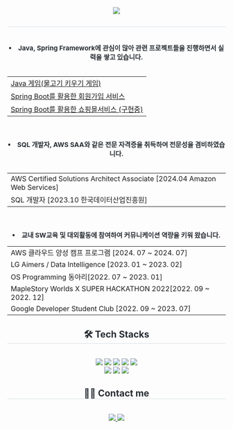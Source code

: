 <div align= "center">
    <img src="https://capsule-render.vercel.app/api?type=waving&color=0:2f5190,100:d48ddd&height=180&text=안녕하세요!%20이나형입니다😆&animation=fadeIn&fontColor=ffffff&fontSize=40" />
    </div>
    <div align= "center"> 
    <h2 style="border-bottom: 1px solid #d8dee4; color: #282d33;">  </h2>  
    <div style="font-weight: 700; font-size: 15px; text-align: center; color: #282d33;"> <div style="font<li>weight: 700; font<li>size: 15px; text<li>align: left; color: #282d33;">  <br> <li> Java, Spring Framework에 관심이 많아 관련 프로젝트들을 진행하면서 실력을 쌓고 있습니다. </li><br></li><table align="center"></li>        <tr></li>            <td><a href="https://github.com/Lee-nahyung/Rasing_fish-game.git">Java 게임(물고기 키우기 게임)</a> </td></li>        </tr></li>        <tr></li>            <td><a href="https://github.com/Lee-nahyung/spring_MemberService.git">Spring Boot를 활용한 회원가입 서비스</a></td></li>        </tr></li>        <tr></li>            <td><a href="https://github.com/Lee-nahyung/spring-core-principles-basic.git">Spring Boot를 활용한 쇼핑몰서비스 (구현중)</a></td></li>    </table></li><br><br></li><li> SQL 개발자, AWS SAA와 같은 전문 자격증을 취득하여 전문성을 겸비하였습니다.</li><br> <table align="center"></li>        </li>        <tr></li>            <td>AWS Certified Solutions Architect  Associate [2024.04  Amazon Web Services]</td></li>        </tr></li>        <tr></li>            <td>SQL 개발자 [2023.10 한국데이터산업진흥원]</td></li>    </table></li><br><br></li><li> 교내 SW교육 및 대외활동에 참여하여 커뮤니케이션 역량을 키워 왔습니다.</li><table align="center"></li>        </li>        <tr></li><tr><td>AWS 클라우드 양성 캠프 프로그램 [2024. 07 ~ 2024. 07] </td></tr></li><tr><td> LG Aimers / Data Intelligence [2023. 01 ~ 2023. 02]</td></tr></li><tr><td>OS Programming 동아리[2022. 07 ~ 2023. 01]</td></li></tr></li><tr><td>MapleStory Worlds X SUPER HACKATHON 2022[2022. 09 ~ 2022. 12] </td></tr></li><tr><td>Google Developer Student Club [2022. 09 ~ 2023. 07]</td></tr></li></table> </div> </li>    </div></li>    <div style="text<li>align: left;"></li>    <h2 style="border<li>bottom: 1px solid #d8dee4; color: #282d33;"> </div> 
    </div>
    <div align= "center">
    <h2 style="border-bottom: 1px solid #d8dee4; color: #282d33;"> 🛠️ Tech Stacks </h2> <br> 
    <div style="margin: 0 auto; text-align: center;" align= "center"> <img src="https://img.shields.io/badge/Java-007396?style=for-the-badge&logo=Java&logoColor=white">
          <img src="https://img.shields.io/badge/Spring Boot-6DB33F?style=for-the-badge&logo=Spring Boot&logoColor=white">
          <img src="https://img.shields.io/badge/Oracle-F80000?style=for-the-badge&logo=Oracle&logoColor=white">
          <img src="https://img.shields.io/badge/MySQL-4479A1?style=for-the-badge&logo=MySQL&logoColor=white">
          <img src="https://img.shields.io/badge/Git-F05032?style=for-the-badge&logo=Git&logoColor=white">
          <br/><img src="https://img.shields.io/badge/Github-181717?style=for-the-badge&logo=Github&logoColor=white">
          <img src="https://img.shields.io/badge/Amazon S3-569A31?style=for-the-badge&logo=Amazon S3&logoColor=white">
          <img src="https://img.shields.io/badge/Amazon AWS-232F3E?style=for-the-badge&logo=Amazon AWS&logoColor=white">
          </div>
    </div>
    <div align= "center">
    <h2 style="border-bottom: 1px solid #d8dee4; color: #282d33;"> 🧑‍💻 Contact me </h2> <br> 
    <div align= "center"> <a href=https://velog.io/@lee_nah/posts> <img src="https://img.shields.io/badge/Velog-20C997?style=for-the-badge&logo=Velog&logoColor=white&link=https://velog.io/@lee_nah/posts"> </a>
         <a href=https://blog.naver.com/serenus_florentia> <img src="https://img.shields.io/badge/Naver-03C75A?style=for-the-badge&logo=Naver&logoColor=white&link=https://blog.naver.com/serenus_florentia"> </a>
          </div>  <br> 
    <div align= "center">  </div> 
    </div>
    
